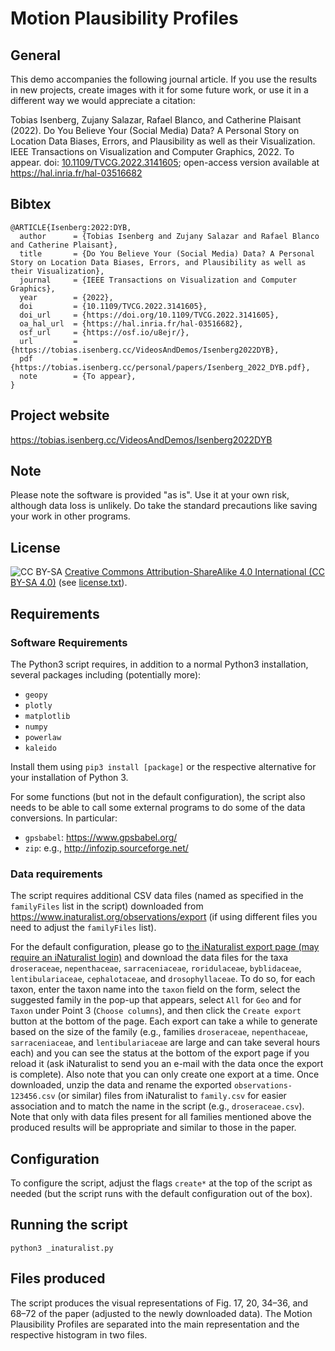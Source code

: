 # Motion Plausibility Profiles

## General
This demo accompanies the following journal article. If you use the results in new projects, create images with it for some future work, or use it in a different way we would appreciate a citation:

Tobias Isenberg, Zujany Salazar, Rafael Blanco, and Catherine Plaisant (2022). Do You Believe Your (Social Media) Data? A Personal Story on Location Data Biases, Errors, and Plausibility as well as their Visualization. IEEE Transactions on Visualization and Computer Graphics, 2022. To appear. doi: [10.1109/TVCG.2022.3141605](https://doi.org/10.1109/TVCG.2022.3141605); open-access version available at https://hal.inria.fr/hal-03516682

## Bibtex
```
@ARTICLE{Isenberg:2022:DYB,
  author      = {Tobias Isenberg and Zujany Salazar and Rafael Blanco and Catherine Plaisant},
  title       = {Do You Believe Your (Social Media) Data? A Personal Story on Location Data Biases, Errors, and Plausibility as well as their Visualization},
  journal     = {IEEE Transactions on Visualization and Computer Graphics},
  year        = {2022},
  doi         = {10.1109/TVCG.2022.3141605},
  doi_url     = {https://doi.org/10.1109/TVCG.2022.3141605},
  oa_hal_url  = {https://hal.inria.fr/hal-03516682},
  osf_url     = {https://osf.io/u8ejr/},
  url         = {https://tobias.isenberg.cc/VideosAndDemos/Isenberg2022DYB},
  pdf         = {https://tobias.isenberg.cc/personal/papers/Isenberg_2022_DYB.pdf},
  note        = {To appear},
}
```

## Project website
https://tobias.isenberg.cc/VideosAndDemos/Isenberg2022DYB

## Note
Please note the software is provided "as is".  Use it at your own risk, although data loss is unlikely. Do take the standard precautions like saving your work in other programs.

## License
![CC BY-SA](https://i.creativecommons.org/l/by-sa/3.0/88x31.png) [Creative Commons Attribution-ShareAlike 4.0 International (CC BY-SA 4.0)](https://creativecommons.org/licenses/by-sa/4.0/)
(see [license.txt](license.txt)).

## Requirements

### Software Requirements
The Python3 script requires, in addition to a normal Python3 installation, several packages including (potentially more):
* ```geopy```
* ```plotly```
* ```matplotlib```
* ```numpy```
* ```powerlaw```
* ```kaleido```

Install them using ```pip3 install [package]``` or the respective alternative for your installation of Python 3.

For some functions (but not in the default configuration), the script also needs to be able to call some external programs to do some of the data conversions. In particular:
* ```gpsbabel```: https://www.gpsbabel.org/
* ```zip```: e.g., http://infozip.sourceforge.net/

### Data requirements
The script requires additional CSV data files (named as specified in the ```familyFiles``` list in the script) downloaded from https://www.inaturalist.org/observations/export (if using different files you need to adjust the ```familyFiles``` list).

For the default configuration, please go to [the iNaturalist export page (may require an iNaturalist login)](https://www.inaturalist.org/observations/export) and download the data files for the taxa ```droseraceae```, ```nepenthaceae```, ```sarraceniaceae```, ```roridulaceae```, ```byblidaceae```, ```lentibulariaceae```, ```cephalotaceae```, and ```drosophyllaceae```. To do so, for each taxon, enter the taxon name into the ```taxon``` field on the form, select the suggested family in the pop-up that appears, select ```All``` for ```Geo``` and for ```Taxon``` under Point 3  (```Choose columns```), and then click the ```Create export``` button at the bottom of the page. Each export can take a while to generate based on the size of the family (e.g., families ```droseraceae```, ```nepenthaceae```, ```sarraceniaceae```, and ```lentibulariaceae``` are large and can take several hours each) and you can see the status at the bottom of the export page if you reload it (ask iNaturalist to send you an e-mail with the data once the export is complete). Also note that you can only create one export at a time. Once downloaded, unzip the data and rename the exported ```observations-123456.csv``` (or similar) files from iNaturalist to ```family.csv``` for easier association and to match the name in the script (e.g., ```droseraceae.csv```). Note that only with data files present for all families mentioned above the produced results will be appropriate and similar to those in the paper.

## Configuration
To configure the script, adjust the flags ```create*``` at the top of the script as needed (but the script runs with the default configuration out of the box). 

## Running the script
```
python3 _inaturalist.py
```

## Files produced
The script produces the visual representations of Fig. 17, 20, 34–36, and 68–72 of the paper (adjusted to the newly downloaded data). The Motion Plausibility Profiles are separated into the main representation and the respective histogram in two files.
